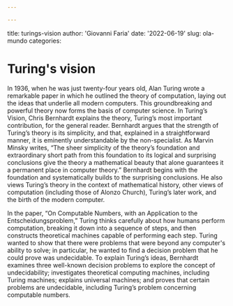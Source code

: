 ```yaml
---

---
```

title: turings-vision
author: 'Giovanni Faria'
date: '2022-06-19'
slug: ola-mundo
categories: 





# Turing's vision 

In 1936, when he was just twenty-four years old, Alan Turing wrote a remarkable paper in which he outlined the theory of computation,  laying out the ideas that underlie all modern computers. This  groundbreaking and powerful theory now forms the basis of computer  science. In Turing’s Vision, Chris Bernhardt explains the theory, Turing’s most important  contribution, for the general reader. Bernhardt argues that the strength of Turing’s theory is its simplicity, and that, explained in a  straightforward manner, it is eminently understandable by the  non-specialist. As Marvin Minsky writes, “The sheer simplicity of the  theory’s foundation and extraordinary short path from this foundation to its logical and surprising conclusions give the theory a mathematical  beauty that alone guarantees it a permanent place in computer theory.”  Bernhardt begins with the foundation and systematically builds to the  surprising conclusions. He also views Turing’s theory in the context of  mathematical history, other views of computation (including those of  Alonzo Church), Turing’s later work, and the birth of the modern  computer.

In the paper, “On Computable Numbers, with an Application to the Entscheidungsproblem,” Turing thinks carefully about how humans perform computation, breaking  it down into a sequence of steps, and then constructs theoretical  machines capable of performing each step. Turing wanted to show that  there were problems that were beyond any computer's ability to solve; in particular, he wanted to find a decision problem that he could prove  was undecidable. To explain Turing’s ideas, Bernhardt examines three  well-known decision problems to explore the concept of undecidability;  investigates theoretical computing machines, including Turing machines;  explains universal machines; and proves that certain problems are  undecidable, including Turing’s problem concerning computable numbers.